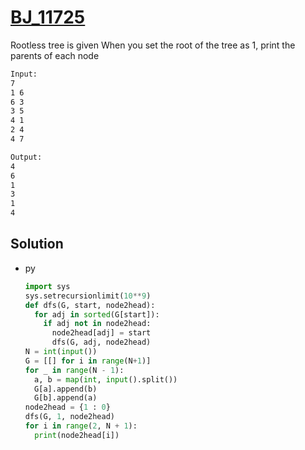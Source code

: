 # [BJ_11725](https://acmicpc.net/problem/11725)

Rootless tree is given
When you set the root of the tree as 1, print the parents of each node

```txt
Input:
7
1 6
6 3
3 5
4 1
2 4
4 7

Output:
4
6
1
3
1
4
```

## Solution

* py

  ```py
  import sys
  sys.setrecursionlimit(10**9)
  def dfs(G, start, node2head):
    for adj in sorted(G[start]):
      if adj not in node2head:
        node2head[adj] = start
        dfs(G, adj, node2head)
  N = int(input())
  G = [[] for i in range(N+1)]
  for _ in range(N - 1):
    a, b = map(int, input().split())
    G[a].append(b)
    G[b].append(a)
  node2head = {1 : 0}
  dfs(G, 1, node2head)
  for i in range(2, N + 1):
    print(node2head[i])
